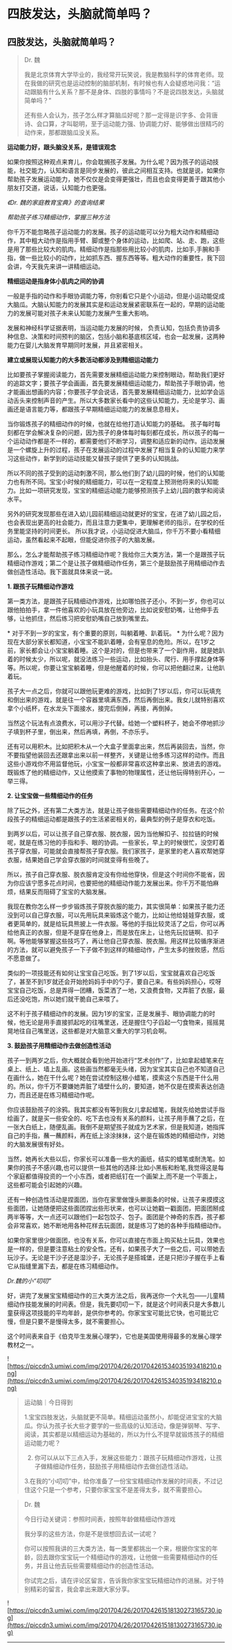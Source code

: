 # 四肢发达，头脑就简单吗？

## 四肢发达，头脑就简单吗？

> Dr. 魏
> 
> 我是北京体育大学毕业的，我经常开玩笑说，我是教脑科学的体育老师。现在我做的研究也是运动控制的脑部机制，有时候也有人会疑惑地问我：“运动跟脑有什么关系？那不是身体、四肢的事情吗？不是说四肢发达，头脑就简单吗？”
> 
> 还有些人会认为，孩子怎么样才算脑瓜好呢？那一定得是识字多、会背唐诗、会口算，才叫聪明，至于运动能力强、协调能力好、能够做出很精巧的动作来，那都跟脑瓜没关系。

 **运动能力好，跟头脑没关系，是错误观念**

如果你按照这种观点来育儿，你会耽搁孩子发展。为什么呢？因为孩子的运动技能，社交能力，认知和语言是同步发展的，彼此之间相互支持。也就是说，如果你帮助孩子发展运动能力，她不仅仅是会变得更强壮，而且也会变得更善于跟其他小朋友打交道，说话，认知能力也更强。    

 *《Dr. 魏的家庭教育宝典》的查询结果*

 *帮助孩子练习精细动作，掌握三种方法*

你千万不能忽略孩子运动能力的发展。孩子的运动能可以分为粗大动作和精细动作，其中粗大动作是指用手臂、脚或整个身体的运动，比如爬、站、走、跑，这些是用了那些比较大的肌肉。精细动作是指那些用比较小的肌肉，比如手,手腕和手指，做一些比较小的动作，比如抓东西、握东西等等。粗大动作的重要性，我下回会讲，今天我先来讲一讲精细运动。

 **精细运动是指身体小肌肉之间的协调**

一般是手指的动作和手眼协调能力等，你别看它只是个小运动，但是小运动能促成大脑瓜。大脑认知能力的发展其实是和运动发展紧密联系在一起的，早期的运动能力的发展可能对孩子未来认知能力发展产生重大影响。

发展和神经科学证据表明，当运动能力发展的时候， 负责认知，包括负责协调多种信息、决策和时间预判的脑区，包括小脑和基底核区域，也会一起发展，这两种能力在婴儿大脑发育早期同时发展，并且紧密相关。

 **建立或展现认知能力的大多数活动都涉及到精细运动能力**

比如要孩子掌握阅读能力，首先需要发展精细运动能力来控制眼动，帮助我们更好的追踪文字；要孩子学会画画，首先要发展精细运动能力，帮助孩子手眼协调，他才能画出想画的内容；你要孩子学会说话，首先要发展精细运动能力，比如学会运动舌头来控制声音的产生。所以大多数家长看中的这些认知能力，无论是学习、画画还是语言能力等，都跟孩子早期精细运动能力的发展息息相关。

当你锻炼孩子的精细动作的时候，也就在给他打造认知能力的基础。 孩子每时每刻都在学会解决复杂的问题，因为孩子的身体每时每刻都在成长，所以孩子的每一个运动动作都是不一样的，都需要他们不断学习，调整和适应新的动作。运动发展是一个螺旋上升的过程，孩子在发展运动的过程中发展了相当复杂的认知能力来学习这些动作，新学到的运动技能又替孩子提供了更多的认知挑战。

所以不同的孩子受到的运动刺激不同，那么他们到了幼儿园的时候，他们的认知能力也有所不同。宝宝小时候的精细能力，可以在一定程度上预测他将来的认知能力。比如一项研究发现，宝宝的精细运动能力能够预测孩子上幼儿园的数学和阅读水平。

另外的研究发现那些在进入幼儿园前精细运动就更好的宝宝，在进了幼儿园之后，也会表现出更高的社会能力，而且注意力更集中，更理解老师的指示，在学校的任务里能坚持的时间更长。 所以我才说，小运动促进大脑瓜，你千万不要小看精细运动，虽然看起来不起眼，但能促进你孩子的大脑发展。

那么，怎么才能帮助孩子练习精细动作呢？我给你三大类方法，第一个是跟孩子玩精细动作游戏；第二个是让孩子做精细动作任务，第三个是鼓励孩子用精细动作去做创造性活动。我下面就具体来说一说。

 **1. 跟孩子玩精细动作游戏**

第一类方法，是跟孩子玩精细动作游戏，比如哪怕孩子还小，不到一岁，你也可以跟他拍拍手，拿一件他喜欢的小玩具放在他旁边，比如说安慰奶嘴，让他伸手去够，让他抓住，然后练习把安慰奶嘴自己放到嘴里去。

 * 对于不到一岁的宝宝，有个重要的原则，叫躺着睡、趴着玩。 * 为什么呢？因为现在大部分家长都知道，小宝宝不能趴着睡，会有窒息的危险。所以，在1岁之前，家长都会让小宝宝躺着睡。这个是对的，但是也带来了一个副作用，就是她趴着的时候太少，所以呢，就没法练习一些运动，比如抬头、爬行、用手撑起身体等等。所以呢，你要让宝宝躺着睡，但是他醒着的时候，你可以把他翻过来，让他趴着玩。

孩子大一点之后，你就可以跟他玩更难的游戏，比如到了1岁以后，你可以玩填充和倒出来的游戏，就是往一个容器里填满东西，然后再倒出来。我女儿就特别喜欢拿个小纸杯，在水龙头下面接水，接完后倒掉，再接，再倒掉。

当然这个玩法有点浪费水，可以用沙子代替。给她一个塑料杯子，她会不停地抓沙子填到杯子里，倒出来，然后再填，再倒，不亦乐乎。

还有可以用积木。比如把积木从一个大盒子里面拿出来，然后再装回去，当然，你不要指望他装回去还跟拿出来以前一样整齐，关键是让他多练习这样的动作。而且这些小游戏你不用监督他玩，小宝宝一般都非常喜欢这种拿出来、放进去的游戏。既锻炼了他的精细动作，又让他摸索了事物的物理属性，还让他玩得特别开心，一举三得。

 **2. 让宝宝做一些精细动作的任务**

除了玩之外，还有第二大类方法，就是让孩子做些需要精细动作的任务。在这个阶段孩子的精细运动都是跟孩子的生活紧密相关的，最典型的例子是穿衣和吃饭。

到两岁以后，可以让孩子自己穿衣服、脱衣服，因为当他解扣子、拉拉链的时候呢，就是在练习他的手指和手、眼的协调。一些家长，早上的时候很忙，没空盯着孩子穿衣服，可能就会直接帮孩子穿衣服。我们家孩子，是家里的老人喜欢帮她穿衣服，结果她自己学会穿衣服的时间就变得有些晚了。

所以，孩子自己穿衣服、脱衣服肯定没有你给他穿快，但是这个时间你不能省，因为你应该宁愿多花点时间，也要把他的精细动作能力发展出来。你千万不能怕麻烦，结果反而阻碍了宝宝的大脑发展。

我现在教你怎么样一步步锻炼孩子穿脱衣服的能力，其实很简单：如果孩子能力还没到可以自己穿衣服，可以先用玩具来锻炼这个能力，比如让他给娃娃穿衣服，或者更简单的，就是给玩具熊披上一件衣服。等他的手指比较灵活了之后，你可以再给他真正的衣服，但是不是穿在他身上，而是放在床上，让他先玩拉链啊、扣子啊。等他能够掌握这些技巧了，再让他自己穿衣服、脱衣服。用这样比较循序渐进的方法，就可以避免孩子一下子做不到这样的精细动作，产生太多的挫败感，然后不愿意做了。

类似的一项技能还有如何让宝宝自己吃饭。到了1岁以后，宝宝就喜欢自己吃饭了，甚至不到1岁就还会开始抢妈妈手中的勺子，要自己来。有些妈妈担心，哎呀宝宝自己吃饭，总是弄得一团糟，饭菜洒了一地，又浪费食物，又弄脏了衣服，最后还没吃饱，所以她们就干脆自己来喂了。

这不利于孩子精细动作的发展。因为1岁的宝宝，正是发展手、眼协调能力的时候，他无论是用手直接抓起吃的往嘴里送，还是握住勺子舀起一勺食物来，摇摇晃晃地往自己嘴里送，这些都是对大脑意义重大的学习机会啊。

 **3. 鼓励孩子用精细动作去做创造性活动**

孩子一到两岁之后，你大概就会看到他开始进行“艺术创作”了，比如拿起蜡笔来在桌上、纸上、墙上乱画。这些画当然都毫无头绪，因为宝宝其实自己也不知道自己在画什么，她在干什么呢？她在尝试控制这根小蜡笔，摸索这个东西是干什么用的。所以，你千万不要嫌她弄脏了墙壁什么的，要知道，她不仅是在摸索表达创造力，而且还是在练习精细动作呢。

你应该鼓励孩子的涂鸦。我其实都没有等到我女儿拿起蜡笔，我就先给她尝试手指绘画了，就是买一些安全的、吃下去也没有关系的颜料，让孩子用手蘸了之后，在一张大白纸上，随便乱画。我倒不是期望孩子就成为艺术家，但是我知道，她指挥自己的手指，蘸一蘸颜料，再在纸上涂涂抹抹，这个是在锻炼她的精细动作，对她的大脑发展很有好处。

当然，她再长大些以后，你家长可以准备一些大的画纸，结实的蜡笔或耐洗笔。如果你的孩子不感兴趣,也可以提供一些其他的选择:比如小黑板和粉笔,我觉得这是每个家庭都值得投资的一个小东西，或者把纸钉在一个画架上,而不是一个平面上，这些都可能会引起她的兴趣。

还有一种创造性活动是捏面团，当你在家里做馒头擀面条的时候，让孩子来摸摸这些面团，让她随便把这些面团捏出些形状来，也可以让她戳一戳面团，把面团掰成两半等等，大一点还可以跟他们一起包饺子、包子。面团是个神奇的东西，孩子都会非常喜欢，她不断地用各种花样去玩面团，就是练习了她的各种手指精细动作。

如果你家里很少做面团，也没有关系，你可以直接在市面上购买粘土玩具，效果也是一样的，但是要注意粘土的安全性。还有，如果孩子大了一些之后，可以带她去玩沙子。无论是干沙子还是湿沙子，无论孩子是搭城堡，还是只把沙子握在手上看它从指缝里漏下去，都是在练习精细动作。

 *Dr.魏的小“叨叨”*

好，讲完了发展宝宝精细动作的三大类方法之后，我再送你一个大礼包——儿童精细动作技能发展的时间表。但是，我先要叨叨一下，就是这个时间表只是大多数儿童获得这项技能的平均年龄，是供你参考的。你家宝宝可能比它快，也可能比它慢，但是只要不是慢得太多，就不需要担心。

这个时间表来自于《伯克毕生发展心理学》，它也是美国使用得最多的发展心理学教材之一。

![https://piccdn3.umiwi.com/img/201704/26/201704261534035193418210.png](https://piccdn3.umiwi.com/img/201704/26/201704261534035193418210.png)

> 运动脑｜今日得到
> 
> 1.宝宝四肢发达，头脑就更不简单。精细运动虽然小，却能促进宝宝的大脑瓜。你认为孩子长大些才要学的一些高级的认知活动，像是弹钢琴、写字、阅读，其实都是以精细运动为基础的，所以为什么不提早就锻炼孩子的精细运动能力呢？
> 
> 2. 你可以从以下三点入手，发展这些能力：跟孩子玩精细动作游戏，让孩子做精细动作任务，鼓励孩子用精细动作去做创造性活动。
> 
> 3.在我的“小叨叨”中，给你准备了一份宝宝精细动作发展的时间表，不过记住这个只是一个参考，只要你家宝宝不是差得太多，就不需要担心。

> Dr. 魏
> 
> 今日行动关键词：参照时间表，按照年龄做精细动作游戏
> 
> 我分享的这些方法，你是不是很想回去试一试呢？
> 
> 你可以按照我讲的三大类方法，每一类里都挑出一个来，根据你宝宝的年龄，回去跟你宝宝玩一个精细动作的游戏，让他做一些需要精细动作的任务，并且让他去玩些需要精细动作的创造性活动。
> 
> 你试完之后，请在评论区留言，告诉我你家宝宝玩精细动作的进展。对于特别精彩的留言，我会拿出来跟大家分享。

![https://piccdn3.umiwi.com/img/201704/26/201704261518130273165730.jpg](https://piccdn3.umiwi.com/img/201704/26/201704261518130273165730.jpg)

---
